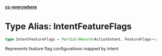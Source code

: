 [**cc-everywhere**](../../../../../index.md)

<HorizontalLine />

# Type Alias: IntentFeatureFlags

```ts
type IntentFeatureFlags = Partial<Record<ActionIntent, FeatureFlags>>;
```

Represents feature flag configurations mapped by intent
